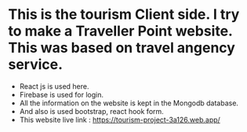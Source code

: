 # This is the tourism Client side. I try to make a Traveller Point website. This was based on travel angency service.
- React js is used here.
- Firebase is used for login.
- All the information on the website is kept in the Mongodb database.
- And also is used bootstrap, react hook form.
- This website live link : https://tourism-project-3a126.web.app/